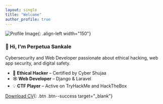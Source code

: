 ```yaml
---
layout: single
title: "Welcome"
author_profile: true
---
```


![Profile Image](/images/profile.jpeg){: .align-left width="150"}

### 👋 Hi, I'm Perpetua Sankale
Cybersecurity and Web Developer passionate about ethical hacking, web app security, and digital safety.  

- 🧠 **Ethical Hacker** – Certified by Cyber Shujaa  
- 🕸️ **Web Developer** – Django & Laravel  
- 💡 **CTF Player** – Active on TryHackMe and HackTheBox  

[Download CV](files/Perpetua_Sankale_CV.pdf){: .btn .btn--success target="_blank"}
